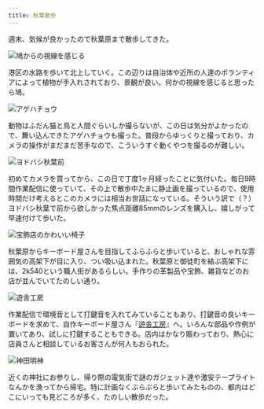 ```yaml
---
title: 秋葉散歩
---
```

週末、気候が良かったので秋葉原まで散歩してきた。

![](https://lh5.googleusercontent.com/4ZgZ5DGa_wWRWXDpKE2oZ971md0umZ-5VMDUTsfUgHbA02EfKbM9hqjVILhBdblnNt8bASLQrQZo11HtS-mvOBvQVLN-djTN5CRndfdCkOx8OlYkrjbptRynqBHmeJIF8DMx_kly_9U7Zg4gHC9cW3M "鳩からの視線を感じる")

港区の水路を歩いて北上していく。この辺りは自治体や近所の人達のボランティアによって植物が手入れされており、景観が良い。何かの視線を感じると思ったら鳩。

![](https://lh5.googleusercontent.com/9Ua13nbcjgYtUPyhWjs6N8jzNpPfCbc-uVoitg9wjlno3ExhX6YNzM_t3UYnhjsF97hhPL29h2fTCENqtHQClVt2ZE8IoVZNW-FkuPktsHpqq95jMiVX4SWVP2LEFOrtW9dZrAXLZvYTeoKEzThaUW4 "アゲハチョウ")

動物はふだん猫と鳥と人間ぐらいしか撮らないが、この日は気分がよかったので、舞い込んできたアゲハチョウも撮った。普段からゆっくりと撮っており、カメラの操作がまだまだ苦手なので、こういうすぐ動くやつを撮るのが難しい。

![](https://lh5.googleusercontent.com/9jU3vkYR4Cdl_WT0kV-dnisLBG1oTSX8rngB9-FO8qu_uW7dj291ta2iaBrGJhahl4Tm498T_gQqM8_Z7bOZtIIWzPACNk3Ced9h3pJRZAhyZspb7XmDI8f46hNhucZlJI3WhCohzquy2NFQRPWb55w "ヨドバシ秋葉前")

初めてカメラを買ってから、この日で丁度1ヶ月経ったことに気付いた。毎日9時間作業配信に使っていて、その上で散歩中たまに静止画を撮っているので、使用時間だけ考えるとこのカメラには相当お世話になっている。そういう訳で（？）ヨドバシ秋葉で前から欲しかった焦点距離85mmのレンズを購入し、嬉しがって早速付けて歩いた。

![](https://lh6.googleusercontent.com/7e4sE_YfK2g0hmxK5_dybWHXE4NBsJPSMD6UDxneGAV-xdw4qBGpdxTnc0IGATduSxPGY2LMEc_j0jxKAhmoLRT3HAWrct7iRYyhhofpIhNYfYU6jZ1mXE9e434qL57FvoZ9eFgZPsz0PaQS0VxfU_c "宝飾店のかわいい椅子")

秋葉原からキーボード屋さんを目指してふらふらと歩いていると、おしゃれな雰囲気の高架下が目に入り、つい吸い込まれた。秋葉原と御徒町を結ぶ高架下には、2k540という職人街があるらしい。手作りの革製品や宝飾、雑貨などのお店が並んでいてたのしい通り。

![](https://lh4.googleusercontent.com/_07ItQImZv_O7GzLZtN5nhgZAW-iHXgon1LYKRblTvS469Etv6GwwcrGhTlPwEYPeINHKDB9OL84OTBIg1bYxO9TNU3WE9B7fLBxrD593igdYa2dkJ8x_9e114z7b3D9LKCuRSCOWbeKUUbyV2qUPGM "遊舎工房")

作業配信で環境音として打鍵音を入れてみていることもあり、打鍵音の良いキーボードを求めて、自作キーボード屋さん『[遊舎工房](https://yushakobo.jp/)』へ。いろんな部品や作例が置いてあり、試しに打鍵することもできる。店内はかなり賑わっており、熱心に店員さんと相談しているお客さんが何人もおられた。

![](https://lh4.googleusercontent.com/cfn9ZtZen22L1Y-8S0nKCZ4sJqvgtY2vgkOEWVXUFO3n_64XJqLVgUj57DcfnrwZ2xrMRu8r97Hc5JeXZnlEfInmIOvMbegzL-LuRX7LigWzX4RfPByrSwa3N30hFo2Pot1_hOhcKk-l3sU4XNiNA6g "神田明神")

近くの神社にお参りし、帰り際の電気街で謎のガジェット達や激安テープライトなんかを漁ってから帰宅。特に計画なくぶらぶらと歩いてみたものの、都内はどこにいっても見どころが多く、たのしい散歩だった。

